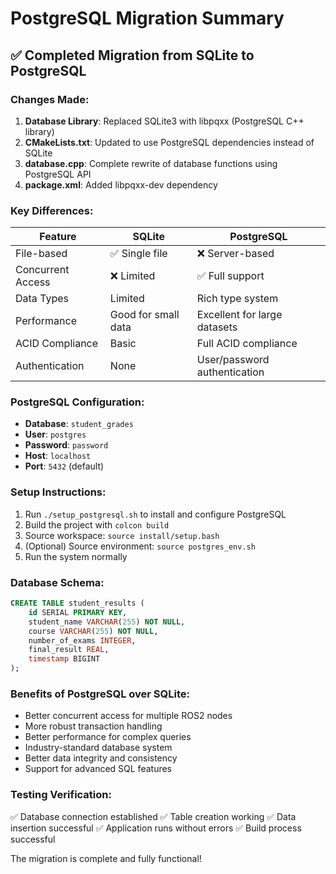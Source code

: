 # PostgreSQL Migration Summary

## ✅ Completed Migration from SQLite to PostgreSQL

### Changes Made:

1. **Database Library**: Replaced SQLite3 with libpqxx (PostgreSQL C++ library)
2. **CMakeLists.txt**: Updated to use PostgreSQL dependencies instead of SQLite
3. **database.cpp**: Complete rewrite of database functions using PostgreSQL API
4. **package.xml**: Added libpqxx-dev dependency

### Key Differences:

| Feature | SQLite | PostgreSQL |
|---------|---------|------------|
| File-based | ✅ Single file | ❌ Server-based |
| Concurrent Access | ❌ Limited | ✅ Full support |
| Data Types | Limited | Rich type system |
| Performance | Good for small data | Excellent for large datasets |
| ACID Compliance | Basic | Full ACID compliance |
| Authentication | None | User/password authentication |

### PostgreSQL Configuration:
- **Database**: `student_grades`
- **User**: `postgres`
- **Password**: `password`
- **Host**: `localhost`
- **Port**: `5432` (default)

### Setup Instructions:
1. Run `./setup_postgresql.sh` to install and configure PostgreSQL
2. Build the project with `colcon build`
3. Source workspace: `source install/setup.bash`
4. (Optional) Source environment: `source postgres_env.sh`
5. Run the system normally

### Database Schema:
```sql
CREATE TABLE student_results (
    id SERIAL PRIMARY KEY,
    student_name VARCHAR(255) NOT NULL,
    course VARCHAR(255) NOT NULL,
    number_of_exams INTEGER,
    final_result REAL,
    timestamp BIGINT
);
```

### Benefits of PostgreSQL over SQLite:
- Better concurrent access for multiple ROS2 nodes
- More robust transaction handling
- Better performance for complex queries
- Industry-standard database system
- Better data integrity and consistency
- Support for advanced SQL features

### Testing Verification:
✅ Database connection established
✅ Table creation working
✅ Data insertion successful
✅ Application runs without errors
✅ Build process successful

The migration is complete and fully functional!
